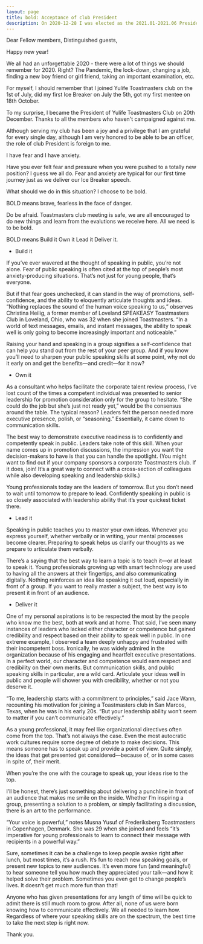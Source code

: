 ```yaml
---
layout: page
title: bold: Acceptance of club President
description: On 2020-12-28 I was elected as the 2021.01-2021.06 President of Yulife club, and I gave this speech on 2021-01-10 also as .
---
```



Dear Fellow members,
Distinguished guests,

Happy new year!

We all had an unforgettable 2020 - there were a lot of things we should remember
for 2020. Right? The Pandemic, the lock-down, changing a job, finding a new boy
friend or girl friend, taking an important examination, etc.

For myself, I should remember that I joined Yulife Toastmasters club on the
1st of July, did my first Ice Breaker on July the 5th, got my first mentee on
18th October.

To my surprise, I became the President of Yulife Toastmasters Club on 20th
December. Thanks to all the members who haven't campaigned against me.

Although serving my club has been a joy and a privilege that I am grateful for
every single day, although I am very honored to be able to be an officer, the
role of club President is foreign to me.

I have fear and I have anxiety.

Have you ever felt fear and pressure when you were pushed to a totally new
position? I guess we all do. Fear and anxiety are typical for our first
time journey just as we deliver our Ice Breaker speech.

What should we do in this situation? I choose to be bold.

BOLD means brave, fearless in the face of danger.

Do be afraid. Toastmasters club meeting is safe, we are all encouraged to
do new things and learn from the evalutions we receive here. All we need
is to be bold.

BOLD means
Build it
Own it
Lead it
Deliver it.

* Build it

If you’ve ever wavered at the thought of speaking in public, you’re not alone. Fear of public speaking is often cited at the top of people’s most anxiety-producing situations. That’s not just for young people, that’s everyone.

But if that fear goes unchecked, it can stand in the way of promotions, self-confidence, and the ability to eloquently articulate thoughts and ideas. “Nothing replaces the sound of the human voice speaking to us,” observes Christina Heilig, a former member of Loveland SPEAKEASY Toastmasters Club in Loveland, Ohio, who was 32 when she joined Toastmasters. “In a world of text messages, emails, and instant messages, the ability to speak well is only going to become increasingly important and noticeable.”

Raising your hand and speaking in a group signifies a self-confidence that can help you stand out from the rest of your peer group. And if you know you’ll need to sharpen your public speaking skills at some point, why not do it early on and get the benefits—and credit—for it now?

* Own it

As a consultant who helps facilitate the corporate talent review process, I’ve lost count of the times a competent individual was presented to senior leadership for promotion consideration only for the group to hesitate. “She could do the job but she’s just not ready yet,” would be the consensus around the table. The typical reason? Leaders felt the person needed more executive presence, polish, or “seasoning.” Essentially, it came down to communication skills.

The best way to demonstrate executive readiness is to confidently and competently speak in public. Leaders take note of this skill. When your name comes up in promotion discussions, the impression you want the decision-makers to have is that you can handle the spotlight. (You might want to find out if your company sponsors a corporate Toastmasters club. If it does, join! It’s a great way to connect with a cross-section of colleagues while also developing speaking and leadership skills.)

Young professionals today are the leaders of tomorrow. But you don’t need to wait until tomorrow to prepare to lead. Confidently speaking in public is so closely associated with leadership ability that it’s your quickest ticket there.

* Lead it

Speaking in public teaches you to master your own ideas. Whenever you express yourself, whether verbally or in writing, your mental processes become clearer. Preparing to speak helps us clarify our thoughts as we prepare to articulate them verbally.

There’s a saying that the best way to learn a topic is to teach it—or at least to speak it. Young professionals growing up with smart technology are used to having all the answers at their fingertips, and also communicating digitally. Nothing reinforces an idea like speaking it out loud, especially in front of a group. If you want to really master a subject, the best way is to present it in front of an audience.

* Deliver it

One of my personal aspirations is to be respected the most by the people who know me the best, both at work and at home. That said, I’ve seen many instances of leaders who lacked either character or competence but gained credibility and respect based on their ability to speak well in public. In one extreme example, I observed a team deeply unhappy and frustrated with their incompetent boss. Ironically, he was widely admired in the organization because of his engaging and heartfelt executive presentations.
In a perfect world, our character and competence would earn respect and credibility on their own merits. But communication skills, and public speaking skills in particular, are a wild card. Articulate your ideas well in public and people will shower you with credibility, whether or not you deserve it.

“To me, leadership starts with a commitment to principles,” said Jace Wann, recounting his motivation for joining a Toastmasters club in San Marcos, Texas, when he was in his early 20s. “But your leadership ability won’t seem to matter if you can’t communicate effectively.”

As a young professional, it may feel like organizational directives often come from the top. That’s not always the case. Even the most autocratic work cultures require some degree of debate to make decisions. This means someone has to speak up and provide a point of view. Quite simply, the ideas that get presented get considered—because of, or in some cases in spite of, their merit.

When you’re the one with the courage to speak up, your ideas rise to the top.

I’ll be honest, there’s just something about delivering a punchline in front of an audience that makes me smile on the inside. Whether I’m inspiring a group, presenting a solution to a problem, or simply facilitating a discussion, there is an art to the performance.

“Your voice is powerful,” notes Musna Yusuf of Frederiksberg Toastmasters in Copenhagen, Denmark. She was 29 when she joined and feels “it’s imperative for young professionals to learn to connect their message with recipients in a powerful way.”

Sure, sometimes it can be a challenge to keep people awake right after lunch, but most times, it’s a rush. It’s fun to reach new speaking goals, or present new topics to new audiences. It’s even more fun (and meaningful) to hear someone tell you how much they appreciated your talk—and how it helped solve their problem. Sometimes you even get to change people’s lives. It doesn’t get much more fun than that!

Anyone who has given presentations for any length of time will be quick to admit there is still much room to grow. After all, none of us were born knowing how to communicate effectively. We all needed to learn how. Regardless of where your speaking skills are on the spectrum, the best time to take the next step is right now.

Thank you.